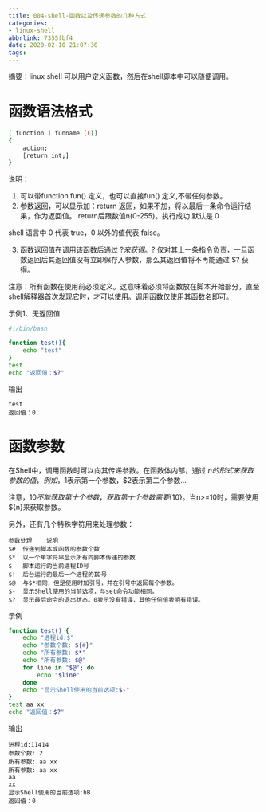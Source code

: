 ```yaml
---
title: 004-shell-函数以及传递参数的几种方式
categories: 
- linux-shell
abbrlink: 7355fbf4
date: 2020-02-10 21:07:30
tags:
---
```


摘要：linux shell 可以用户定义函数，然后在shell脚本中可以随便调用。

<!-- more -->

# 函数语法格式

``` bash
[ function ] funname [()]
{
    action;
    [return int;]
}
```

说明：

1. 可以带function fun() 定义，也可以直接fun() 定义,不带任何参数。
2. 参数返回，可以显示加：return 返回，如果不加，将以最后一条命令运行结果，作为返回值。 return后跟数值n(0-255)。执行成功 默认是 0 

shell 语言中 0 代表 true，0 以外的值代表 false。

3. 函数返回值在调用该函数后通过 $? 来获得。$? 仅对其上一条指令负责，一旦函数返回后其返回值没有立即保存入参数，那么其返回值将不再能通过 $? 获得。

注意：所有函数在使用前必须定义。这意味着必须将函数放在脚本开始部分，直至shell解释器首次发现它时，才可以使用。调用函数仅使用其函数名即可。

示例1、无返回值

``` bash
#!/bin/bash

function test(){
    echo "test"
} 
test
echo "返回值：$?"
```

输出

``` 
test
返回值：0
```

# 函数参数

在Shell中，调用函数时可以向其传递参数。在函数体内部，通过 $n 的形式来获取参数的值，例如，$1表示第一个参数，$2表示第二个参数... 

注意，$10 不能获取第十个参数，获取第十个参数需要${10}。当n>=10时，需要使用${n}来获取参数。

另外，还有几个特殊字符用来处理参数：

``` 
参数处理	说明
$#	传递到脚本或函数的参数个数
$*	以一个单字符串显示所有向脚本传递的参数
$	脚本运行的当前进程ID号
$!	后台运行的最后一个进程的ID号
$@	与$*相同，但是使用时加引号，并在引号中返回每个参数。
$-	显示Shell使用的当前选项，与set命令功能相同。
$?	显示最后命令的退出状态。0表示没有错误，其他任何值表明有错误。
```

示例

``` bash
function test() {
    echo "进程id:$"
    echo "参数个数: ${#}"
    echo "所有参数: $*"
    echo "所有参数: $@"
    for line in "$@"; do
        echo "$line"
    done
    echo "显示Shell使用的当前选项:$-"
}
test aa xx
echo "返回值：$?"
```

输出

``` 
进程id:11414
参数个数: 2
所有参数: aa xx
所有参数: aa xx
aa
xx
显示Shell使用的当前选项:hB
返回值：0
```

